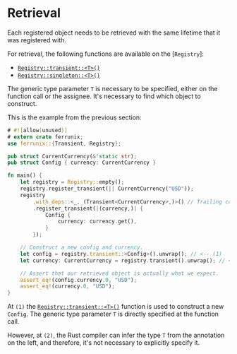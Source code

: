 # Retrieval

Each registered object needs to be retrieved with the same lifetime that it was
registered with.

For retrieval, the following functions are available on the [`Registry`]:

- [`Registry::transient::<T>()`]
- [`Registry::singleton::<T>()`]

The generic type parameter `T` is necessary to be specified, either on the
function call or the assignee. It's necessary to find which object to
construct.

This is the example from the previous section:

```rust
# #![allow(unused)]
# extern crate ferrunix;
use ferrunix::{Transient, Registry};

pub struct CurrentCurrency(&'static str);
pub struct Config { currency: CurrentCurrency }

fn main() {
    let registry = Registry::empty();
    registry.register_transient(|| CurrentCurrency("USD"));
    registry
        .with_deps::<_, (Transient<CurrentCurrency>,)>() // Trailing comma required!
        .register_transient(|(currency,)| {
            Config {
                currency: currency.get(),
            }
        });

    // Construct a new config and currency.
    let config = registry.transient::<Config>().unwrap(); // <-- (1)
    let currency: CurrentCurrency = registry.transient().unwrap(); // <-- (2)

    // Assert that our retrieved object is actually what we expect.
    assert_eq!(config.currency.0, "USD");
    assert_eq!(currency.0, "USD");
}
```

At `(1)` the [`Registry::transient::<T>()`] function is used to construct a
new `Config`. The generic type parameter `T` is directly specified at the
function call.

However, at `(2)`, the Rust compiler can infer the type `T` from the annotation
on the left, and therefore, it's not necessary to explicitly specify it.

[`Registry::transient::<T>()`]: https://leandros.github.io/ferrunix/docs-multithread/ferrunix/registry/struct.Registry.html#method.transient
[`Registry::singleton::<T>()`]: https://leandros.github.io/ferrunix/docs-multithread/ferrunix/registry/struct.Registry.html#method.singleton
